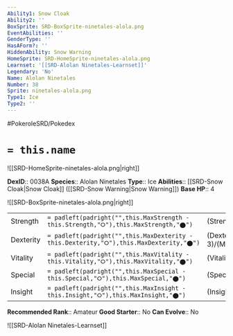```yaml
---
Ability1: Snow Cloak
Ability2: ''
BoxSprite: SRD-BoxSprite-ninetales-alola.png
EventAbilities: ''
GenderType: ''
HasAForm?: ''
HiddenAbility: Snow Warning
HomeSprite: SRD-HomeSprite-ninetales-alola.png
Learnset: '[[SRD-Alolan Ninetales-Learnset]]'
Legendary: 'No'
Name: Alolan Ninetales
Number: 38
Sprite: ninetales-alola.png
Type1: Ice
Type2: ''
---
```


#PokeroleSRD/Pokedex

# `= this.name`

![[SRD-HomeSprite-ninetales-alola.png|right]]

**DexID**:: 0038A
**Species**:: Alolan Ninetales
**Type**:: Ice
**Abilities**:: [[SRD-Snow Cloak|Snow Cloak]] ([[SRD-Snow Warning|Snow Warning]])
**Base HP**:: 4

![[SRD-BoxSprite-ninetales-alola.png|right]]

|           |                                                                                        |                                          |
| --------- | -------------------------------------------------------------------------------------- | ---------------------------------------- |
| Strength  | `= padleft(padright("",this.MaxStrength - this.Strength,"⭘"),this.MaxStrength,"⬤")`    | (Strength::2)/(MaxStrength::4)   |
| Dexterity | `= padleft(padright("",this.MaxDexterity - this.Dexterity,"⭘"),this.MaxDexterity,"⬤")` | (Dexterity:: 3)/(MaxDexterity::6) |
| Vitality  | `= padleft(padright("",this.MaxVitality - this.Vitality,"⭘"),this.MaxVitality,"⬤")`    | (Vitality::2)/(MaxVitality::5)   |
| Special   | `= padleft(padright("",this.MaxSpecial - this.Special,"⭘"),this.MaxSpecial,"⬤")`       | (Special::2)/(MaxSpecial::5)     |
| Insight   | `= padleft(padright("",this.MaxInsight - this.Insight,"⭘"),this.MaxInsight,"⬤")`       | (Insight::3)/(MaxInsight::6)     |

**Recommended Rank**:: Amateur
**Good Starter**:: No
**Can Evolve**:: No

![[SRD-Alolan Ninetales-Learnset]]